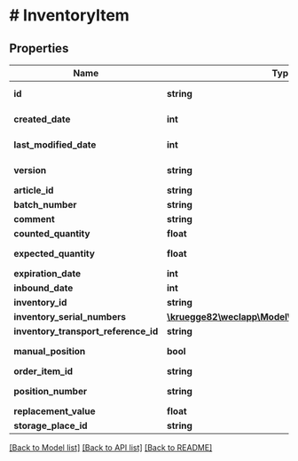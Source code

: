 # # InventoryItem

## Properties

Name | Type | Description | Notes
------------ | ------------- | ------------- | -------------
**id** | **string** |  | [optional] [readonly]
**created_date** | **int** |  | [optional] [readonly]
**last_modified_date** | **int** |  | [optional] [readonly]
**version** | **string** |  | [optional] [readonly]
**article_id** | **string** |  | [optional]
**batch_number** | **string** |  | [optional]
**comment** | **string** |  | [optional]
**counted_quantity** | **float** |  | [optional]
**expected_quantity** | **float** |  | [optional] [readonly]
**expiration_date** | **int** |  | [optional]
**inbound_date** | **int** |  | [optional]
**inventory_id** | **string** |  | [optional]
**inventory_serial_numbers** | [**\kruegge82\weclapp\Model\InventorySerialNumber[]**](InventorySerialNumber.md) |  | [optional]
**inventory_transport_reference_id** | **string** |  | [optional]
**manual_position** | **bool** |  | [optional] [readonly]
**order_item_id** | **string** |  | [optional]
**position_number** | **string** |  | [optional] [readonly]
**replacement_value** | **float** |  | [optional]
**storage_place_id** | **string** |  | [optional]

[[Back to Model list]](../../README.md#models) [[Back to API list]](../../README.md#endpoints) [[Back to README]](../../README.md)

